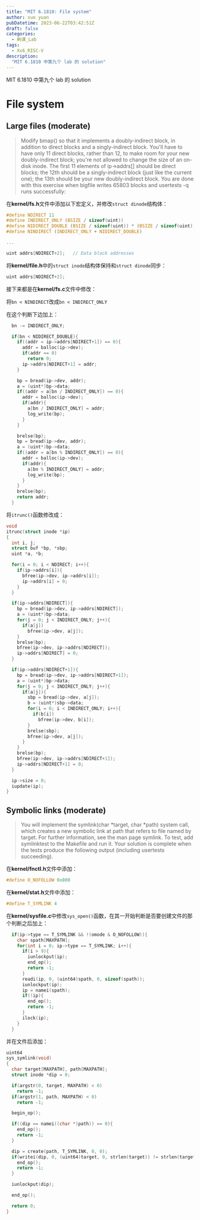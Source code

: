 ```yaml
---
title: "MIT 6.1810: File system"
author: suo yuan
pubDatetime: 2023-06-22T03:42:51Z
draft: false
categories:
  - 刷课_Lab
tags:
  - Xv6_RISC-V
description:
  "MIT 6.1810 中第九个 lab 的 solution"
---
```


<!--more-->
MIT 6.1810 中第九个 lab 的 solution
<!--more-->

# File system

## Large files (moderate)

> Modify bmap() so that it implements a doubly-indirect block, in addition to direct blocks and a singly-indirect block. You'll have to have only 11 direct blocks, rather than 12, to make room for your new doubly-indirect block; you're not allowed to change the size of an on-disk inode. The first 11 elements of ip->addrs[] should be direct blocks; the 12th should be a singly-indirect block (just like the current one); the 13th should be your new doubly-indirect block. You are done with this exercise when bigfile writes 65803 blocks and usertests -q runs successfully:


在**kernel/fs.h**文件中添加以下宏定义，并修改`struct dinode`结构体：

```c
#define NDIRECT 11
#define INDIRECT_ONLY (BSIZE / sizeof(uint))
#define NIDIRECT_DOUBLE (BSIZE / sizeof(uint)) * (BSIZE / sizeof(uint))
#define NINDIRECT (INDIRECT_ONLY + NIDIRECT_DOUBLE)

...

uint addrs[NDIRECT+2];   // Data block addresses
```

将**kernel/file.h**中的`struct inode`结构体保持和`struct dinode`同步：

```c
uint addrs[NDIRECT+2];
```

接下来都是在**kernel/fs.c**文件中修改：

将`bn < NINDIRECT`改成`bn < INDIRECT_ONLY`

在这个判断下边加上：

```c
  bn -= INDIRECT_ONLY;

  if(bn < NIDIRECT_DOUBLE){
    if((addr = ip->addrs[NDIRECT+1]) == 0){
      addr = balloc(ip->dev);
      if(addr == 0)
        return 0;
      ip->addrs[NDIRECT+1] = addr;
    }

    bp = bread(ip->dev, addr);
    a = (uint*)bp->data;
    if((addr = a[bn / INDIRECT_ONLY]) == 0){
      addr = balloc(ip->dev);
      if(addr){
        a[bn / INDIRECT_ONLY] = addr;
        log_write(bp);
      }
    }

    brelse(bp);
    bp = bread(ip->dev, addr);
    a = (uint*)bp->data;
    if((addr = a[bn % INDIRECT_ONLY]) == 0){
      addr = balloc(ip->dev);
      if(addr){
        a[bn % INDIRECT_ONLY] = addr;
        log_write(bp);
      }
    }
    brelse(bp);
    return addr;
  }
```

将`itrunc()`函数修改成：

```c
void
itrunc(struct inode *ip)
{
  int i, j;
  struct buf *bp, *sbp;
  uint *a, *b;

  for(i = 0; i < NDIRECT; i++){
    if(ip->addrs[i]){
      bfree(ip->dev, ip->addrs[i]);
      ip->addrs[i] = 0;
    }
  }

  if(ip->addrs[NDIRECT]){
    bp = bread(ip->dev, ip->addrs[NDIRECT]);
    a = (uint*)bp->data;
    for(j = 0; j < INDIRECT_ONLY; j++){
      if(a[j])
        bfree(ip->dev, a[j]);
    }
    brelse(bp);
    bfree(ip->dev, ip->addrs[NDIRECT]);
    ip->addrs[NDIRECT] = 0;
  }

  if(ip->addrs[NDIRECT+1]){
    bp = bread(ip->dev, ip->addrs[NDIRECT+1]);
    a = (uint*)bp->data;
    for(j = 0; j < INDIRECT_ONLY; j++){
      if(a[j]){
        sbp = bread(ip->dev, a[j]);
        b = (uint*)sbp->data;
        for(i = 0; i < INDIRECT_ONLY; i++){
          if(b[i])
            bfree(ip->dev, b[i]);
        }
        brelse(sbp);
        bfree(ip->dev, a[j]);
      }
    }
    brelse(bp);
    bfree(ip->dev, ip->addrs[NDIRECT+1]);
    ip->addrs[NDIRECT+1] = 0;
  }

  ip->size = 0;
  iupdate(ip);
}
```

## Symbolic links (moderate)

> You will implement the symlink(char *target, char *path) system call, which creates a new symbolic link at path that refers to file named by target. For further information, see the man page symlink. To test, add symlinktest to the Makefile and run it. Your solution is complete when the tests produce the following output (including usertests succeeding).

在**kernel/fnctl.h**文件中添加：

```c
#define O_NOFOLLOW 0x800
```

在**kernel/stat.h**文件中添加：

```c
#define T_SYMLINK 4
```

在**kernel/sysfile.c**中修改`sys_open()`函数，在其一开始判断是否要创建文件的那个判断之后加上：

```c
  if(ip->type == T_SYMLINK && !(omode & O_NOFOLLOW)){
    char spath[MAXPATH];
    for(int i = 0; ip->type == T_SYMLINK; i++){
      if(i > 9){
        iunlockput(ip);
        end_op();
        return -1;
      }
      readi(ip, 0, (uint64)spath, 0, sizeof(spath));
      iunlockput(ip);
      ip = namei(spath);
      if(!ip){
        end_op();
        return -1;
      }
      ilock(ip);
    }
  }
```

并在文件后添加：

```c
uint64
sys_symlink(void)
{
  char target[MAXPATH], path[MAXPATH];
  struct inode *dip = 0;

  if(argstr(0, target, MAXPATH) < 0)
    return -1;
  if(argstr(1, path, MAXPATH) < 0)
    return -1;

  begin_op();

  if((dip == namei((char *)path)) == 0){
    end_op();
    return -1;
  }

  dip = create(path, T_SYMLINK, 0, 0);
  if(writei(dip, 0, (uint64)target, 0, strlen(target)) != strlen(target)){
    end_op();
    return -1;
  }

  iunlockput(dip);

  end_op();

  return 0;
}
```